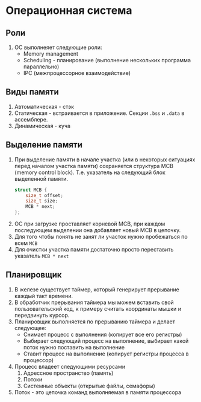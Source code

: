 # Операционная система

## Роли
1. ОС выполнеяет следующие роли:
    * Memory management
    * Scheduling - планирование (выполнение нескольких программа параллельно)
    * IPC (межпроцессорное взаимодействие)

## Виды памяти
1. Автоматическая - стэк
1. Статическая - встраивается в приложение. Секции `.bss` и `.data` в ассемблере.
1. Динамическая - куча

## Выделение памяти
1. При выделение памяти в начале участка (или в некоторых ситуациях перед началом участка памяти) сохраняется структура MCB (memory control block). Т.е. указатель на следующий блок выделенной памяти.
    ```c
    struct MCB {
        size_t offset;
        size_t size;
        MCB * next;
    };
    ```
1. ОС при загрузке проставляет корневой MCB, при каждом последующем выделении она добавляет новый MCB в цепочку.
1. Для того чтобы понять не занят ли участок нужно пробежаться по всем `MCB`
1. Для очистки участка памяти достаточно просто переставить указатель `MCB * next`

## Планировщик
1. В железе существует таймер, который генерирует прерывание каждый такт времени.
1. В обработчик прерывания таймера мы можем вставить свой пользовательский код, к примеру считать координаты мышки и передвинуть курсор.
1. Планировщик выполняется по прерыванию таймера и делает следующее:
    * Снимает процесс с выполнения (копирует все его регистры)
    * Выбирает следующий процесс на выполнение, выбирает какой поток нужно поставить на выполнение
    * Ставит процесс на выполнение (копирует регистры процесса в процессор)
1. Процесс владеет следующими ресурсами
    1. Адрессное пространство (память)
    1. Потоки
    1. Системные объекты (открытые файлы, семафоры)
1. Поток - это цепочка команд выполняемая в памяти процессора

